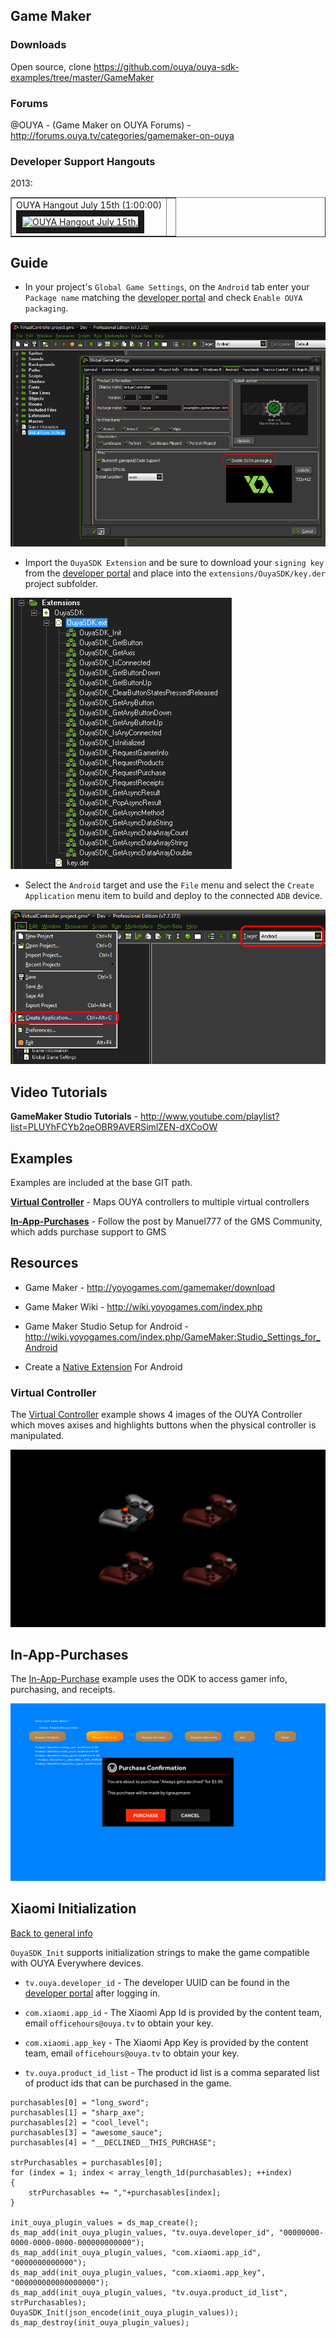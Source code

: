 ## Game Maker

### Downloads

Open source, clone https://github.com/ouya/ouya-sdk-examples/tree/master/GameMaker

### Forums

@OUYA - (Game Maker on OUYA Forums) - http://forums.ouya.tv/categories/gamemaker-on-ouya<br/>

### Developer Support Hangouts

2013:

<table border=1>
<tr><td>OUYA Hangout July 15th (1:00:00)<br/>
<a href="http://www.youtube.com/watch?feature=player_embedded&v=zWYVYmk6luc" target="_blank">
<img src="http://img.youtube.com/vi/zWYVYmk6luc/0.jpg" alt="OUYA Hangout July 15th," width="240" height="180" border="10" /></a></td> 
<td></td></tr></table>

## Guide

* In your project's `Global Game Settings`, on the `Android` tab enter your `Package name` matching the [developer portal](http://devs.ouya.tv) and check `Enable OUYA packaging`.

![Global settings](game-maker/image_2.png)

* Import the `OuyaSDK Extension` and be sure to download your `signing key` from the [developer portal](http://devs.ouya.tv) and place into the `extensions/OuyaSDK/key.der` project subfolder.

![Global settings](game-maker/image_5.png)

* Select the `Android` target and use the `File` menu and select the `Create Application` menu item to build and deploy to the connected `ADB` device.

![Global settings](game-maker/image_3.png)

## Video Tutorials

<b>GameMaker Studio Tutorials</b> - http://www.youtube.com/playlist?list=PLUYhFCYb2qeOBR9AVERSimlZEN-dXCoOW

## Examples

Examples are included at the base GIT path.

<a target=_blank href="https://github.com/ouya/ouya-sdk-examples/blob/master/GameMaker/VirtualController.gmz"><b>Virtual Controller</b></a> - Maps OUYA controllers to multiple virtual controllers

<a target=_blank href="http://gmc.yoyogames.com/index.php?showtopic=570978&page=1"><b>In-App-Purchases</b></a> - Follow the post by Manuel777 of the GMS Community, which adds purchase support to GMS

## Resources

* Game Maker - http://yoyogames.com/gamemaker/download

* Game Maker Wiki - http://wiki.yoyogames.com/index.php

* Game Maker Studio Setup for Android - http://wiki.yoyogames.com/index.php/GameMaker:Studio_Settings_for_Android

* Create a [Native Extension](http://help.yoyogames.com/entries/30690273) For Android

### Virtual Controller ###

The [Virtual Controller](https://github.com/ouya/ouya-sdk-examples/tree/master/GameMaker/VirtualController.gmx) example shows 4 images of the OUYA Controller which moves axises and highlights buttons when the physical controller is manipulated.

![VirtualController image](game-maker/image_4.png)

## In-App-Purchases

The [In-App-Purchase](https://github.com/ouya/ouya-sdk-examples/tree/master/GameMaker/InAppPurchases.gmx) example uses the ODK to access gamer info, purchasing, and receipts.

![IAP image](game-maker/image_1.png)

## Xiaomi Initialization

[Back to general info](enable_xiaomi_support.md#xiaomi-initialization)

`OuyaSDK_Init` supports initialization strings to make the game compatible with OUYA Everywhere devices.

* `tv.ouya.developer_id` - The developer UUID can be found in the [developer portal](http://devs.ouya.tv) after logging in.

* `com.xiaomi.app_id` - The Xiaomi App Id is provided by the content team, email `officehours@ouya.tv` to obtain your key.

* `com.xiaomi.app_key` - The Xiaomi App Key is provided by the content team, email `officehours@ouya.tv` to obtain your key.

* `tv.ouya.product_id_list` - The product id list is a comma separated list of product ids that can be purchased in the game.

```gml
purchasables[0] = "long_sword";
purchasables[1] = "sharp_axe";
purchasables[2] = "cool_level";
purchasables[3] = "awesome_sauce";
purchasables[4] = "__DECLINED__THIS_PURCHASE";

strPurchasables = purchasables[0];
for (index = 1; index < array_length_1d(purchasables); ++index)
{
    strPurchasables += ","+purchasables[index];
}

init_ouya_plugin_values = ds_map_create();
ds_map_add(init_ouya_plugin_values, "tv.ouya.developer_id", "00000000-0000-0000-0000-000000000000");
ds_map_add(init_ouya_plugin_values, "com.xiaomi.app_id", "0000000000000");
ds_map_add(init_ouya_plugin_values, "com.xiaomi.app_key", "000000000000000000");
ds_map_add(init_ouya_plugin_values, "tv.ouya.product_id_list", strPurchasables);
OuyaSDK_Init(json_encode(init_ouya_plugin_values));
ds_map_destroy(init_ouya_plugin_values);
```
